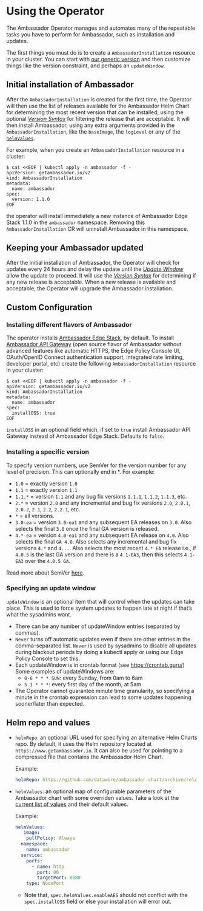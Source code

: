 # Using the Operator

The Ambassador Operator manages and automates many of the repeatable tasks you have to
perform for Ambassador, such as installation and updates.

The first things you must do is to create a `AmbassadorInstallation` resource
in your cluster. You can start with [our generic version](../deploy/crds/getambassador.io_v2_ambassadorinstallation_cr.yaml)
and then customize things like the version constraint, and perhaps an `updateWindow`.

## Initial installation of Ambassador

After the `AmbassadorInstallation` is created for the first time, the Operator will
then use the list of releases available for the Ambassador Helm Chart for determining
the most recent version that can be installed, using the optional [_Version Syntax_](#Version-Syntax-and-Update-Window)
for filtering the release that are acceptable. It will then install
Ambassador, using any extra arguments provided in the `AmbassadorInstallation`, like
the `baseImage`, the `logLevel` or any of the [`helmValues`](#Helm-repo-and-values).

For example, when you create an `AmbassadorInstallation` resource in a cluster:
 
```shell script
$ cat <<EOF | kubectl apply -n ambassador -f -
apiVersion: getambassador.io/v2
kind: AmbassadorInstallation
metadata:
  name: ambassador
spec:
  version: 1.1.0
EOF
```

the operator will install immediately a new instance of Ambassador Edge Stack 1.1.0
in the `ambassador` namespace. Removing this `AmbassadorInstallation` CR will
uninstall Ambassador in this namespace. 

## Keeping your Ambassador updated

After the initial installation of Ambassador, the Operator will check for updates
every 24 hours and delay the update until the [_Update Window_](#specifying-an-update-window)
allow the update to proceed. It will use the [_Version Syntax_](#installing-a-specific-version)
for determining if any new release is acceptable. When a new release is available
and acceptable, the Operator will upgrade the Ambassador installation.

## Custom Configuration

### Installing different flavors of Ambassador

The operator installs [Ambassador Edge Stack](https://www.getambassador.io/docs/), by default. To install
[Ambassador API Gateway](https://www.getambassador.io/docs/latest/topics/install/install-ambassador-oss/) (open source
flavor of Ambassador without advanced features like automatic HTTPS, the Edge Policy Console UI, OAuth/OpenID Connect
authentication support, integrated rate limiting, developer portal, etc) create the following `AmbassadorInstallation`
resource in your cluster:
```shell script
$ cat <<EOF | kubectl apply -n ambassador -f -
apiVersion: getambassador.io/v2
kind: AmbassadorInstallation
metadata:
  name: ambassador
spec:
  installOSS: true
EOF
```
`installOSS` in an optional field which, if set to `true` install Ambassador API Gateway instead of
Ambassador Edge Stack.
Defaults to `false`.

### Installing a specific version

To specify version numbers, use SemVer for the version number for any level of precision.
This can optionally end in *.  For example:

- `1.0` = exactly version `1.0`
- `1.1` = exactly version `1.1`
- `1.1.*` = version `1.1` and any bug fix versions `1.1.1`, `1.1.2`, `1.1.3`, etc.
- `2.*` = version `2.0` and any incremental and bug fix versions `2.0`, `2.0.1`, `2.0.2`,
   `2.1`, `2.2`, `2.2.1`, etc.
- `*` = all versions.
- `3.0-ea` = version `3.0-ea1` and any subsequent EA releases on `3.0`. Also selects
  the final `3.0` once the final GA version is released.
- `4.*-ea` = version `4.0-ea1` and any subsequent EA release on `4.0`. Also selects
  the final `GA 4.0`. Also selects any incremental and bug fix versions `4.*` and `4...`.
  Also selects the most recent `4.* EA` release i.e., if `4.0.5` is the last GA version
  and there is a `4.1-EA3`, then this selects `4.1-EA3` over the `4.0.5 GA`.

Read more about SemVer [here](https://github.com/Masterminds/semver#basic-comparisons).

### Specifying an update window

`updateWindow` is an optional item that will control when the updates can take place. This is used to
force system updates to happen late at night if that’s what the sysadmins want.

- There can be any number of updateWindow entries (separated by commas).
- `Never` turns off automatic updates even if there are other entries in the comma-separated list.
  `Never` is used by sysadmins to disable all updates during blackout periods by doing a kubectl
  apply or using our Edge Policy Console to set this.
- Each updateWindow is in crontab format (see https://crontab.guru/) Some examples of updateWindows are:
  * `0-6 * * * SUN`: every Sunday, from 0am to 6am
  * `5 1 * * *`: every first day of the month, at 5am
- The Operator cannot guarantee minute time granularity, so specifying a minute in the crontab
  expression can lead to some updates happening sooner/later than expected.

## Helm repo and values

- `helmRepo`: an optional URL used for specifying an alternative
  Helm Charts repo. By default, it uses the Helm repository located
  at `https://www.getambassador.io`. It can also be used for pointing to
  a compressed file that contains the Ambassador Helm Chart.

  Example:
  ```yaml
  helmRepo: https://github.com/datawire/ambassador-chart/archive/rel/v1.4.1.zip
  ```

- `helmValues`: an optional map of configurable parameters of
  the Ambassador chart with some overriden values. Take a look at
  the [current list of values](https://github.com/helm/charts/tree/master/stable/ambassador#configuration)
  and their default values.

  Example:
  ```yaml
  helmValues:
     image:
      pullPolicy: Always
    namespace:
      name: ambassador
    service:
      ports:
        - name: http
          port: 80
          targetPort: 8080
      type: NodePort
  ```
  * Note that, `spec.helmValues.enableAES` should not conflict with the `spec.installOSS` field or else your
    installation will error out.